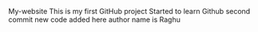 My-website
This is my first GitHub project 
Started to learn Github
second commit 
new code added here
author name is Raghu